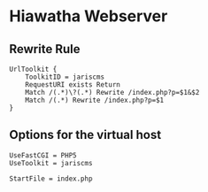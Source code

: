 # Hiawatha Webserver

## Rewrite Rule

```
UrlToolkit {
    ToolkitID = jariscms
    RequestURI exists Return
    Match /(.*)\?(.*) Rewrite /index.php?p=$1&$2
    Match /(.*) Rewrite /index.php?p=$1
}
```

## Options for the virtual host

```
UseFastCGI = PHP5
UseToolkit = jariscms

StartFile = index.php
```
